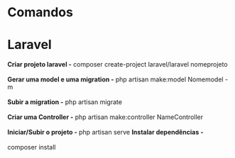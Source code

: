 # Comandos
<h1> Laravel </h1>
<strong> Criar projeto laravel -</strong>
  composer create-project laravel/laravel nomeprojeto
 <br>
 <br>
<strong> Gerar uma model e uma migration -</strong>
php artisan make:model Nomemodel -m
 <br>
 <br>
 <strong>Subir a migration -</strong>
 php artisan migrate
 <br>
 <br>
 <strong>Criar uma Controller -</strong>
php artisan make:controller NameController
<br>
<br>
 <strong>Iniciar/Subir o projeto -</strong>
php artisan serve
 <strong>Instalar dependências -</strong>
<br>
<br>
 composer install

